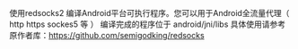 使用redsocks2 编译Android平台可执行程序。您可以用于Android全流量代理（ http https sockes5 等 ）
编译完成的程序位于 android/jni/libs
具体使用请参考原作者库：https://github.com/semigodking/redsocks

	
